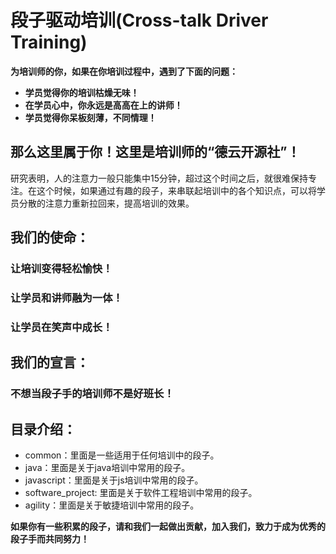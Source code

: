 # 段子驱动培训(Cross-talk Driver Training)

**为培训师的你，如果在你培训过程中，遇到了下面的问题：**

* **学员觉得你的培训枯燥无味！**
* **在学员心中，你永远是高高在上的讲师！**
* **学员觉得你呆板刻薄，不同情理！**

## 那么这里属于你！这里是培训师的“德云开源社”！

研究表明，人的注意力一般只能集中15分钟，超过这个时间之后，就很难保持专注。在这个时候，如果通过有趣的段子，来串联起培训中的各个知识点，可以将学员分散的注意力重新拉回来，提高培训的效果。

## 我们的使命：
### 让培训变得轻松愉快！

### 让学员和讲师融为一体！

### 让学员在笑声中成长！

## 我们的宣言：
### 不想当段子手的培训师不是好班长！

## 目录介绍：
* common：里面是一些适用于任何培训中的段子。
* java：里面是关于java培训中常用的段子。
* javascript：里面是关于js培训中常用的段子。
* software_project: 里面是关于软件工程培训中常用的段子。
* agility：里面是关于敏捷培训中常用的段子。

**如果你有一些积累的段子，请和我们一起做出贡献，加入我们，致力于成为优秀的段子手而共同努力！**
